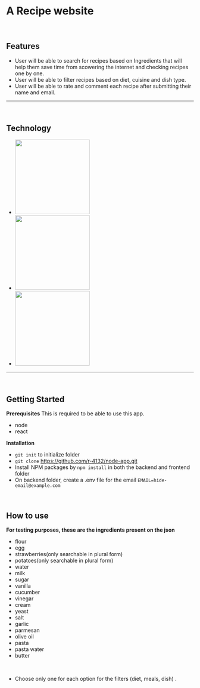 # A Recipe website 
&nbsp;
## Features
- User will be able to search for recipes based on Ingredients that will help them save time from scowering the internet and checking recipes one by one.
- User will be able to filter recipes based on diet, cuisine and dish type.
- User will be able to rate and comment each recipe after submitting their name and email.

---
&nbsp;
## Technology

- <img src = "https://repository-images.githubusercontent.com/37153337/9d0a6780-394a-11eb-9fd1-6296a684b124" width="200">
- <img src = "https://testrigor.com/wp-content/uploads/2023/01/express-logo.png" width="200">
- <img src = "https://www.vectorlogo.zone/logos/nodejs/nodejs-ar21.png" width="200">

---
&nbsp;
## Getting Started
**Prerequisites**
This is required to be able to use this app.
- node
- react

**Installation**
- `git init` to initialize folder
- `git clone` https://github.com/r-4132/node-app.git
- Install NPM packages by `npm install` in both the backend and frontend folder
- On backend folder, create a .env file for the email `EMAIL=hide-email@example.com`

&nbsp;
## How to use
**For testing purposes, these are the ingredients present on the json**
- flour
- egg
- strawberries(only searchable in plural form)
- potatoes(only searchable in plural form)
- water
- milk
- sugar
- vanilla
- cucumber
- vinegar
- cream
- yeast
- salt
- garlic
- parmesan
- olive oil
- pasta
- pasta water
- butter

&nbsp;

- Choose only one for each option for the filters (diet, meals, dish) .
